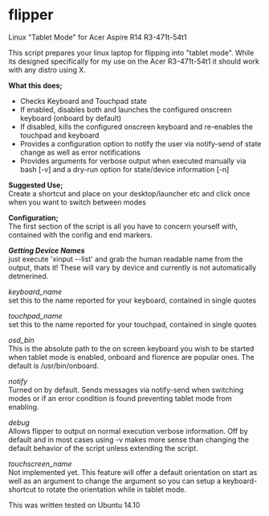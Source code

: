 # flipper
Linux "Tablet Mode" for Acer Aspire R14 R3-471t-54t1

This script prepares your linux laptop for flipping into "tablet mode".  While its designed specifically for my use on the Acer R3-471t-54t1 it should work with any distro using X.

**What this does;**  
* Checks Keyboard and Touchpad state  
* If enabled, disables both and launches the configured onscreen keyboard (onboard by default)
* If disabled, kills the configured onscreen keyboard and re-enables the touchpad and keyboard  
* Provides a configuration option to notify the user via notify-send of state change as well as error notifications  
* Provides arguments for verbose output when executed manually via bash [-v] and a dry-run option for state/device information [-n]  

**Suggested Use;**  
Create a shortcut and place on your desktop/launcher etc and click once when you want to switch between modes  


**Configuration;**  
The first section of the script is all you have to concern yourself with, contained with the config and end markers.  

***Getting Device Names***  
just execute 'xinput --list' and grab the human readable name from the output, thats it!  These will vary by device and currently is not automatically detmerined.  

*keyboard_name*  
set this to the name reported for your keyboard, contained in single quotes  

*touchpad_name*  
set this to the name reported for your touchpad, contained in single quotes  

*osd_bin*  
This is the absolute path to the on screen keyboard you wish to be started when tablet mode is enabled, onboard and florence are popular ones.  The default is /usr/bin/onboard.  

*notify*  
Turned on by default.  Sends messages via notify-send when switching modes or if an error condition is found preventing tablet mode from enabling.  

*debug*  
Allows flipper to output on normal execution verbose information.  Off by default and in most cases using -v makes more sense than changing the default behavior of the script unless extending the script.  

*touchscreen_name*  
Not implemented yet.  This feature will offer a default orientation on start as well as an argument to change the argument so you can setup a keyboard-shortcut to rotate the orientation while in tablet mode.   

This was written tested on Ubuntu 14.10
